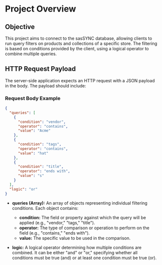 
# Project Overview

## Objective

This project aims to connect to the sasSYNC database, allowing clients to run query filters on products and collections of a specific store. The filtering is based on conditions provided by the client, using a logical operator to combine multiple queries.

## HTTP Request Payload

The server-side application expects an HTTP request with a JSON payload in the body. The payload should include:

### Request Body Example

```json
{
  "queries": [
    {
      "condition": "vendor",
      "operator": "contains",
      "value": "Acme"
    },
    {
      "condition": "tags",
      "operator": "contains",
      "value": "hat"
    },
    {
      "condition": "title",
      "operator": "ends with",
      "value": "s"
    }
  ],
  "logic": "or"
}
```

- **queries (Array):** An array of objects representing individual filtering conditions. Each object contains:
  - **condition:** The field or property against which the query will be applied (e.g., "vendor," "tags," "title").
  - **operator:** The type of comparison or operation to perform on the field (e.g., "contains," "ends with").
  - **value:** The specific value to be used in the comparison.

- **logic:** A logical operator determining how multiple conditions are combined. It can be either "and" or "or," specifying whether all conditions must be true (and) or at least one condition must be true (or).



